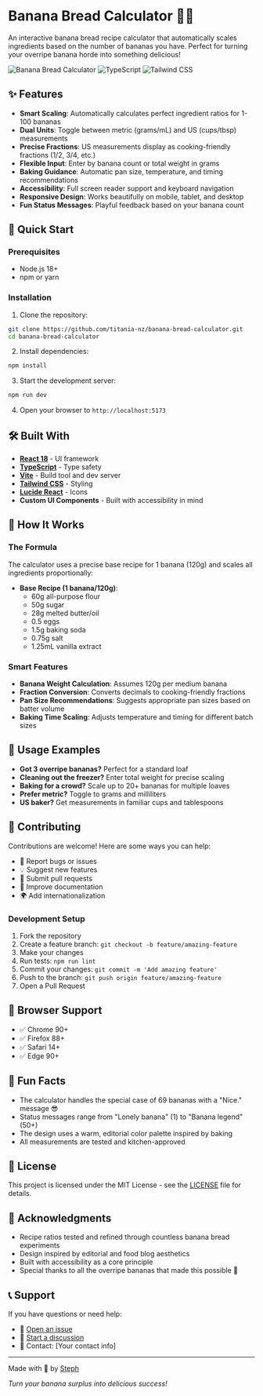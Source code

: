 # Banana Bread Calculator 🍌🍞

An interactive banana bread recipe calculator that automatically scales ingredients based on the number of bananas you have. Perfect for turning your overripe banana horde into something delicious!

![Banana Bread Calculator](https://img.shields.io/badge/Made%20with-React-61DAFB?style=flat-square&logo=react)
![TypeScript](https://img.shields.io/badge/TypeScript-007ACC?style=flat-square&logo=typescript&logoColor=white)
![Tailwind CSS](https://img.shields.io/badge/Tailwind_CSS-38B2AC?style=flat-square&logo=tailwind-css&logoColor=white)

## ✨ Features

- **Smart Scaling**: Automatically calculates perfect ingredient ratios for 1-100 bananas
- **Dual Units**: Toggle between metric (grams/mL) and US (cups/tbsp) measurements
- **Precise Fractions**: US measurements display as cooking-friendly fractions (1/2, 3/4, etc.)
- **Flexible Input**: Enter by banana count or total weight in grams
- **Baking Guidance**: Automatic pan size, temperature, and timing recommendations
- **Accessibility**: Full screen reader support and keyboard navigation
- **Responsive Design**: Works beautifully on mobile, tablet, and desktop
- **Fun Status Messages**: Playful feedback based on your banana count

## 🚀 Quick Start

### Prerequisites

- Node.js 18+ 
- npm or yarn

### Installation

1. Clone the repository:
```bash
git clone https://github.com/titania-nz/banana-bread-calculator.git
cd banana-bread-calculator
```

2. Install dependencies:
```bash
npm install
```

3. Start the development server:
```bash
npm run dev
```

4. Open your browser to `http://localhost:5173`

## 🛠️ Built With

- **[React 18](https://reactjs.org/)** - UI framework
- **[TypeScript](https://www.typescriptlang.org/)** - Type safety
- **[Vite](https://vitejs.dev/)** - Build tool and dev server
- **[Tailwind CSS](https://tailwindcss.com/)** - Styling
- **[Lucide React](https://lucide.dev/)** - Icons
- **Custom UI Components** - Built with accessibility in mind

## 📖 How It Works

### The Formula

The calculator uses a precise base recipe for 1 banana (120g) and scales all ingredients proportionally:

- **Base Recipe (1 banana/120g)**:
  - 60g all-purpose flour
  - 50g sugar
  - 28g melted butter/oil
  - 0.5 eggs
  - 1.5g baking soda
  - 0.75g salt
  - 1.25mL vanilla extract

### Smart Features

- **Banana Weight Calculation**: Assumes 120g per medium banana
- **Fraction Conversion**: Converts decimals to cooking-friendly fractions
- **Pan Size Recommendations**: Suggests appropriate pan sizes based on batter volume
- **Baking Time Scaling**: Adjusts temperature and timing for different batch sizes

## 🎯 Usage Examples

- **Got 3 overripe bananas?** Perfect for a standard loaf
- **Cleaning out the freezer?** Enter total weight for precise scaling
- **Baking for a crowd?** Scale up to 20+ bananas for multiple loaves
- **Prefer metric?** Toggle to grams and milliliters
- **US baker?** Get measurements in familiar cups and tablespoons

## 🤝 Contributing

Contributions are welcome! Here are some ways you can help:

- 🐛 Report bugs or issues
- 💡 Suggest new features
- 🔧 Submit pull requests
- 📖 Improve documentation
- 🌍 Add internationalization

### Development Setup

1. Fork the repository
2. Create a feature branch: `git checkout -b feature/amazing-feature`
3. Make your changes
4. Run tests: `npm run lint`
5. Commit your changes: `git commit -m 'Add amazing feature'`
6. Push to the branch: `git push origin feature/amazing-feature`
7. Open a Pull Request

## 📱 Browser Support

- ✅ Chrome 90+
- ✅ Firefox 88+
- ✅ Safari 14+
- ✅ Edge 90+

## 🍌 Fun Facts

- The calculator handles the special case of 69 bananas with a "Nice." message 😎
- Status messages range from "Lonely banana" (1) to "Banana legend" (50+)
- The design uses a warm, editorial color palette inspired by baking
- All measurements are tested and kitchen-approved

## 📄 License

This project is licensed under the MIT License - see the [LICENSE](LICENSE) file for details.

## 🙏 Acknowledgments

- Recipe ratios tested and refined through countless banana bread experiments
- Design inspired by editorial and food blog aesthetics
- Built with accessibility as a core principle
- Special thanks to all the overripe bananas that made this possible 🍌

## 📞 Support

If you have questions or need help:

- 🐛 [Open an issue](https://github.com/titania-nz/banana-bread-calculator/issues)
- 💬 [Start a discussion](https://github.com/titania-nz/banana-bread-calculator/discussions)
- 📧 Contact: [Your contact info]

---

Made with 🍞 by [Steph](https://github.com/titania-nz)

*Turn your banana surplus into delicious success!*